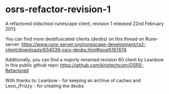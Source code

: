 # osrs-refactor-revision-1
A refactored oldschool runescape client, revision 1 released 22nd February 2013

You can find more deobfuscated clients (deobs) on this thread on Rune-server: https://www.rune-server.org/runescape-development/rs2-client/downloads/634039-osrs-deobs.html#post5187674

Additionally, you can find a majorly renamed revision 60 client by Leanbow in this public github repo: https://github.com/kinztechcom/OSRS-Refactored

With thanks to:
Leanbow - for keeping an archive of caches and Leon_/Frizzy - for creating the deobs

